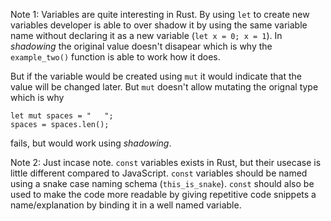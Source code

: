 Note 1: Variables are quite interesting in Rust. By using `let` to create new variables developer is able to over shadow it by using the same variable name without declaring it as a new variable (`let x = 0; x = 1`). In *shadowing* the original value doesn't disapear which is why the `example_two()` function is able to work how it does.

But if the variable would be created using `mut` it would indicate that the value will be changed later. But `mut` doesn't allow mutating the orignal type which is why
```
let mut spaces = "   ";
spaces = spaces.len();
```
fails, but would work using *shadowing*.

Note 2: Just incase note. `const` variables exists in Rust, but their usecase is little different compared to JavaScript. `const` variables should be named using a snake case naming schema (`this_is_snake`). `const` should also be used to make the code more readable by giving repetitive code snippets a name/explanation by binding it in a well named variable.